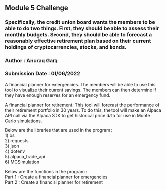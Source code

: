 ## Module 5 Challenge
### Specifically, the credit union board wants the members to be able to do two things. First, they should be able to assess their monthly budgets. Second, they should be able to forecast a reasonably effective retirement plan based on their current holdings of cryptocurrencies, stocks, and bonds.
### Author : Anurag Garg
### Submission Date : 01/06/2022

A financial planner for emergencies. The members will be able to use this tool to visualize their current savings. The members can then determine if they have enough reserves for an emergency fund.

A financial planner for retirement. This tool will forecast the performance of their retirement portfolio in 30 years. To do this, the tool will make an Alpaca API call via the Alpaca SDK to get historical price data for use in Monte Carlo simulations.  

Below are the libraries that are used in the program :  
    1)  os  
    2) requests  
    3) json  
    4) dotenv  
    5) alpaca_trade_api  
    6) MCSimulation

Below are the functions in the program :  
    Part 1 : Create a financial planner for emergencies  
    Part 2 : Create a financial planner for retirement  
